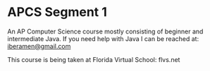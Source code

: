 APCS Segment 1
==============

An AP Computer Science course mostly consisting of beginner and intermediate Java. If you need help with Java I can be reached at: iberamen@gmail.com

This course is being taken at Florida Virtual School: flvs.net
